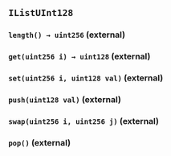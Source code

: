 ## `IListUInt128`

### `length() → uint256` (external)

### `get(uint256 i) → uint128` (external)

### `set(uint256 i, uint128 val)` (external)

### `push(uint128 val)` (external)

### `swap(uint256 i, uint256 j)` (external)

### `pop()` (external)
